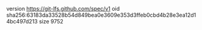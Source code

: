 version https://git-lfs.github.com/spec/v1
oid sha256:63183da33528b54d849bea0e3609e353d3ffeb0cbd4b28e3ea12d14bc497d213
size 9752
